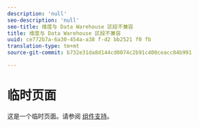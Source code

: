 ```yaml
---
description: 'null'
seo-description: 'null'
seo-title: 维度与 Data Warehouse 区段不兼容
title: 维度与 Data Warehouse 区段不兼容
uuid: ce772b7a-6a30-454a-a38 f-d2 bb2521 f0 fb
translation-type: tm+mt
source-git-commit: b732e31da8d144cd0074c2b91c400ceacc84b991

---
```



# 临时页面

<!-- This page is a duplicate of dimension-support.md. Once internal redirects are in place, we can remove this page and point it to dimension-support.md. -->

这是一个临时页面。请参阅 [组件支持](component-support.md)。
